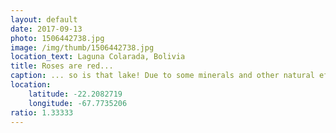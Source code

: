 ```yaml
---
layout: default
date: 2017-09-13
photo: 1506442738.jpg
image: /img/thumb/1506442738.jpg
location_text: Laguna Colarada, Bolivia
title: Roses are red...
caption: ... so is that lake! Due to some minerals and other natural effects this lake at 4270m is colored. The water itself is actually red!
location:
    latitude: -22.2082719
    longitude: -67.7735206
ratio: 1.33333
---
```


